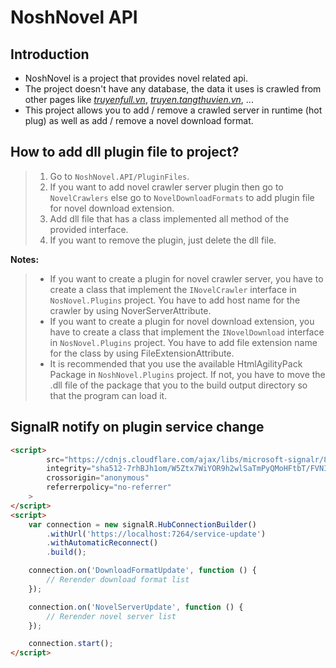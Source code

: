 # NoshNovel API

## Introduction

-   NoshNovel is a project that provides novel related api.
-   The project doesn't have any database, the data it uses is crawled from other pages like _[truyenfull.vn](https://truyenfull.vn/ 'Truyện full')_, _[truyen.tangthuvien.vn](https://truyen.tangthuvien.vn/ 'Tàng thư viện')_, ...
-   This project allows you to add / remove a crawled server in runtime (hot plug) as well as add / remove a novel download format.

## How to add dll plugin file to project?

> 1. Go to `NoshNovel.API/PluginFiles`.
> 2. If you want to add novel crawler server plugin then go to `NovelCrawlers` else go to `NovelDownloadFormats` to add plugin file for novel download extension.
> 3. Add dll file that has a class implemented all method of the provided interface.
> 4. If you want to remove the plugin, just delete the dll file.

**Notes:**

> -   If you want to create a plugin for novel crawler server, you have to create a class that implement the `INovelCrawler` interface in `NosNovel.Plugins` project. You have to add host name for the crawler by using NoverServerAttribute.
> -   If you want to create a plugin for novel download extension, you have to create a class that implement the `INovelDownload` interface in `NosNovel.Plugins` project. You have to add file extension name for the class by using FileExtensionAttribute.
> -   It is recommended that you use the available HtmlAgilityPack Package in `NoshNovel.Plugins` project. If not, you have to move the .dll file of the package that you to the build output directory so that the program can load it.

## SignalR notify on plugin service change

```html
<script>
        src="https://cdnjs.cloudflare.com/ajax/libs/microsoft-signalr/8.0.0/signalr.min.js"
        integrity="sha512-7rhBJh1om/W5Ztx7WiYOR9h2wlSaTmPyQMoHFtbT/FVNIA12y6S6I8HY9mrBS1uJ3dSU/R3qaSAXsGYuRjMDxg=="
        crossorigin="anonymous"
        referrerpolicy="no-referrer"
    >
</script>
<script>
    var connection = new signalR.HubConnectionBuilder()
        .withUrl('https://localhost:7264/service-update')
        .withAutomaticReconnect()
        .build();

    connection.on('DownloadFormatUpdate', function () {
        // Rerender download format list
    });

    connection.on('NovelServerUpdate', function () {
        // Rerender novel server list
    });

    connection.start();
</script>
```
